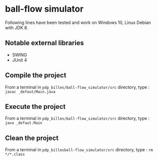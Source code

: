 # ball-flow simulator

Following lines have been tested and work on Windows 10, Linux Debian with JDK 8.

## Notable external libraries

- SWING
- JUnit 4

## Compile the project

From a terminal in `pdp_billes/ball-flow_simulator/src` directory, type : `javac _defaut/Main.java`

## Execute the project

From a terminal in `pdp_billes/ball-flow_simulator/src` directory, type : `java _defaut.Main`

## Clean the project

From a terminal in `pdp_billesball-flow_simulator/src` directory, type : `rm */*.class`